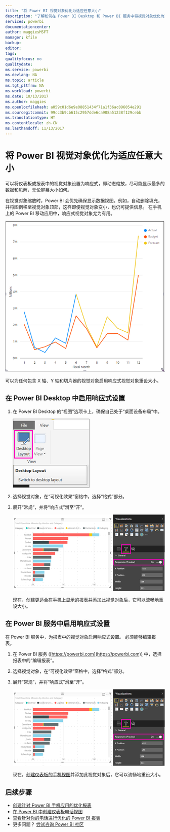 ```yaml
---
title: "将 Power BI 视觉对象优化为适应任意大小"
description: "了解如何在 Power BI Desktop 和 Power BI 服务中将视觉对象优化为更适合在 Power BI 手机应用中显示。"
services: powerbi
documentationcenter: 
author: maggiesMSFT
manager: kfile
backup: 
editor: 
tags: 
qualityfocus: no
qualitydate: 
ms.service: powerbi
ms.devlang: NA
ms.topic: article
ms.tgt_pltfrm: NA
ms.workload: powerbi
ms.date: 10/13/2017
ms.author: maggies
ms.openlocfilehash: a059c01d6e9e08851434f71a1f36ac096054e291
ms.sourcegitcommit: 99cc3b9cb615c2957dde6ca908a51238f129cebb
ms.translationtype: HT
ms.contentlocale: zh-CN
ms.lasthandoff: 11/13/2017
---
```

# <a name="optimize-a-power-bi-visual-for-any-size"></a>将 Power BI 视觉对象优化为适应任意大小
可以将仪表板或报表中的视觉对象设置为响应式，即动态缩放，尽可能显示最多的数据和见解，无论屏幕大小如何。

在视觉对象缩放时，Power BI 会优先确保显示数据视图。例如，自动删除填充，并将图例移至视觉对象顶部，这样即便视觉对象变小，也仍可提供信息。 在手机上的 Power BI 移动应用中，响应式视觉对象尤为有用。

![响应式视觉对象重设大小](media/desktop-create-responsive-visuals/power-bi-responsive-visual.gif)

可以为任何包含 X 轴、Y 轴和切片器的视觉对象启用响应式视觉对象重设大小。

## <a name="turn-on-responsiveness-in-power-bi-desktop"></a>在 Power BI Desktop 中启用响应式设置
1. 在 Power BI Desktop 的“视图”选项卡上，确保自己处于“桌面设备布局”中。
   
    ![“桌面布局”图标](media/desktop-create-responsive-visuals/power-bi-desktop-layout.png)
2. 选择视觉对象，在“可视化效果”窗格中，选择“格式”部分。
3. 展开“常规”，并将“响应式”滑至“开”。
   
    ![“响应式”为“开”](media/desktop-create-responsive-visuals/power-bi-turn-responsive-on.png)
   
     现在，[创建更适合在手机上显示的报表](desktop-create-phone-report.md)并添加此视觉对象后，它可以流畅地重设大小。

## <a name="turn-on-responsiveness-in-the-power-bi-service"></a>在 Power BI 服务中启用响应式设置
在 Power BI 服务中，为报表中的视觉对象启用响应式设置。 必须能够编辑报表。

1. 在 Power BI 服务 ([https://powerbi.com](https://powerbi.com)) 中，选择报表中的“编辑报表”。
2. 选择视觉对象，在“可视化效果”窗格中，选择“格式”部分。
3. 展开“常规”，并将“响应式”滑至“开”。
   
    ![“响应式”为“开”](media/desktop-create-responsive-visuals/power-bi-turn-responsive-on.png)
   
     现在，[创建仪表板的手机视图](service-create-dashboard-mobile-phone-view.md)并添加此视觉对象后，它可以流畅地重设大小。

## <a name="next-steps"></a>后续步骤
* [创建针对 Power BI 手机应用的优化报表](desktop-create-phone-report.md)
* [在 Power BI 中创建仪表板电话视图](service-create-dashboard-mobile-phone-view.md)
* [查看针对你的电话进行优化的 Power BI 报表](mobile-apps-view-phone-report.md)
* 更多问题？ [尝试咨询 Power BI 社区](http://community.powerbi.com/)

